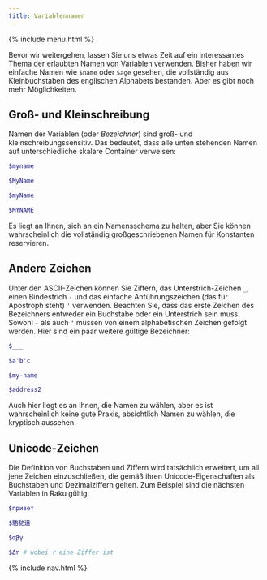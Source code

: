 ```yaml
---
title: Variablennamen
---
```


{% include menu.html %}

Bevor wir weitergehen, lassen Sie uns etwas Zeit auf ein interessantes Thema der erlaubten Namen von Variablen verwenden. Bisher haben wir einfache Namen wie `$name` oder `$age` gesehen, die vollständig aus Kleinbuchstaben des englischen Alphabets bestanden. Aber es gibt noch mehr Möglichkeiten.

## Groß- und Kleinschreibung

Namen der Variablen (oder _Bezeichner_) sind groß- und kleinschreibungssensitiv. Das bedeutet, dass alle unten stehenden Namen auf unterschiedliche skalare Container verweisen:

```raku
$myname

$MyName

$myName

$MYNAME
```

Es liegt an Ihnen, sich an ein Namensschema zu halten, aber Sie können wahrscheinlich die vollständig großgeschriebenen Namen für Konstanten reservieren.

## Andere Zeichen

Unter den ASCII-Zeichen können Sie Ziffern, das Unterstrich-Zeichen `_`, einen Bindestrich `-` und das einfache Anführungszeichen (das für Apostroph steht) `'` verwenden. Beachten Sie, dass das erste Zeichen des Bezeichners entweder ein Buchstabe oder ein Unterstrich sein muss. Sowohl `-` als auch `'` müssen von einem alphabetischen Zeichen gefolgt werden. Hier sind ein paar weitere gültige Bezeichner:

```raku
$___

$a'b'c

$my-name

$address2
```

Auch hier liegt es an Ihnen, die Namen zu wählen, aber es ist wahrscheinlich keine gute Praxis, absichtlich Namen zu wählen, die kryptisch aussehen.

## Unicode-Zeichen

Die Definition von Buchstaben und Ziffern wird tatsächlich erweitert, um all jene Zeichen einzuschließen, die gemäß ihren Unicode-Eigenschaften als Buchstaben und Dezimalziffern gelten. Zum Beispiel sind die nächsten Variablen in Raku gültig:

```raku
$привет

$駱駝道

$αβγ

$Δ۲ # wobei ۲ eine Ziffer ist
```

{% include nav.html %}